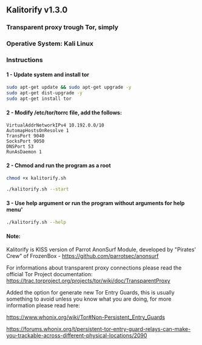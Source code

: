 ## Kalitorify v1.3.0

### Transparent proxy trough Tor, simply
### Operative System: Kali Linux 

 
### Instructions 

#### 1 - Update system and install tor
```bash
sudo apt-get update && sudo apt-get upgrade -y
sudo apt-get dist-upgrade -y
sudo apt-get install tor
```

#### 2 - Modify /etc/tor/torrc file, add the follows:
```
VirtualAddrNetworkIPv4 10.192.0.0/10
AutomapHostsOnResolve 1
TransPort 9040
SocksPort 9050
DNSPort 53
RunAsDaemon 1
```

#### 2 - Chmod and run the program as a root
```bash
chmod +x kalitorify.sh

./kalitorify.sh --start 
```
 
#### 3 - Use help argument or run the program without arguments for help menu'
```bash
./kalitorify.sh --help
```



#### Note:
Kalitorify is KISS version of Parrot AnonSurf Module, developed by "Pirates' Crew" of FrozenBox - https://github.com/parrotsec/anonsurf

For informations about transparent proxy connections please read the official Tor Project documentation: https://trac.torproject.org/projects/tor/wiki/doc/TransparentProxy

Added the option for generate new Tor Entry Guards, this is usually something to avoid unless you know what you are doing, for more information please read here: 

https://www.whonix.org/wiki/Tor#Non-Persistent_Entry_Guards 

https://forums.whonix.org/t/persistent-tor-entry-guard-relays-can-make-you-trackable-across-different-physical-locations/2090
